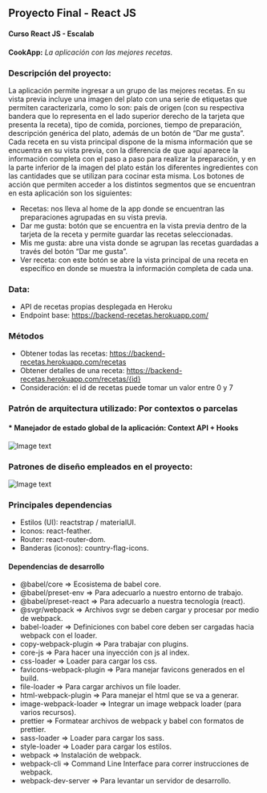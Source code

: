 ## Proyecto Final - React JS
#### Curso React JS - Escalab
####
**CookApp:**
*La aplicación con las mejores recetas.*
###
### Descripción del proyecto:
La aplicación permite ingresar a un grupo de las mejores recetas. En su vista previa incluye una imagen del plato con una serie de etiquetas que permiten caracterizarla, como lo son: país de origen (con su respectiva bandera que lo representa en el lado superior derecho de la tarjeta que presenta la receta), tipo de comida, porciones, tiempo de preparación, descripción genérica del plato, además de un botón de “Dar me gusta”. Cada receta en su vista principal dispone de la misma información que se encuentra en su vista previa, con la diferencia de que aquí aparece la información completa con el paso a paso para realizar la preparación, y en la parte inferior de la imagen del plato están los diferentes ingredientes con las cantidades que se utilizan para cocinar esta misma. Los botones de acción que permiten acceder a los distintos segmentos que se encuentran en esta aplicación son los siguientes:
* Recetas: nos lleva al home de la app donde se encuentran las preparaciones agrupadas en su vista previa.
*	Dar me gusta: botón que se encuentra en la vista previa dentro de la tarjeta de la receta y permite guardar las recetas seleccionadas.
*	Mis me gusta: abre una vista donde se agrupan las recetas guardadas a través del botón “Dar me gusta”.
*	Ver receta: con este botón se abre la vista principal de una receta en específico en donde se muestra la información completa de cada una.

### Data:
* API de recetas propias desplegada en Heroku
* Endpoint base: https://backend-recetas.herokuapp.com/

### Métodos
* Obtener todas las recetas: https://backend-recetas.herokuapp.com/recetas
* Obtener detalles de una receta: https://backend-recetas.herokuapp.com/recetas/{id}
* Consideración: el id de recetas puede tomar un valor entre 0 y 7

### Patrón de arquitectura utilizado: Por contextos o parcelas
#### * Manejador de estado global de la aplicación: Context API + Hooks
![Image text](https://res.cloudinary.com/as-del-sur/image/upload/v1646700022/Cursos%20Y%20Certificaciones/g091ikdy5mwxxse0wfl4.png)

### Patrones de diseño empleados en el proyecto:
![Image text](https://res.cloudinary.com/as-del-sur/image/upload/v1646699697/Cursos%20Y%20Certificaciones/h7btpyjyal97cwy9pgfr.png)

### Principales dependencias
* Estilos (UI): reactstrap / materialUI.
* Iconos: react-feather.
* Router: react-router-dom.
* Banderas (iconos): country-flag-icons.

#### Dependencias de desarrollo
* @babel/core => Ecosistema de babel core.
* @babel/preset-env => Para adecuarlo a nuestro entorno de trabajo.
* @babel/preset-react => Para adecuarlo a nuestra tecnología (react).
* @svgr/webpack => Archivos svgr se deben cargar y procesar por medio de webpack.
* babel-loader => Definiciones con babel core deben ser cargadas hacia webpack con el loader.
* copy-webpack-plugin => Para trabajar con plugins.
* core-js => Para hacer una inyección con js al index.
* css-loader => Loader para cargar los css.
* favicons-webpack-plugin => Para manejar favicons generados en el build.
* file-loader => Para cargar archivos un file loader.
* html-webpack-plugin => Para manejar el html que se va a generar.
* image-webpack-loader => Integrar un image webpack loader (para varios recursos).
* prettier => Formatear archivos de webpack y babel con formatos de prettier.
* sass-loader => Loader para cargar los sass.
* style-loader => Loader para cargar los estilos.
* webpack => Instalación de webpack.
* webpack-cli => Command Line Interface para correr instrucciones de webpack.
* webpack-dev-server => Para levantar un servidor de desarrollo.
